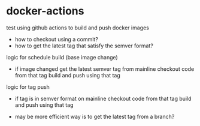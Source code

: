 # docker-actions
test using github actions to build and push docker images

- how to checkout using a commit?
- how to get the latest tag that
  satisfy the semver format?

logic for schedule build (base image change)
- if image changed
    get the latest semver tag from mainline
    checkout code from that tag
    build and push using that tag

logic for tag push
- if tag is in semver format on mainline
    checkout code from that tag
    build and push using that tag

- may be more efficient way is to get
the latest tag from a branch?


